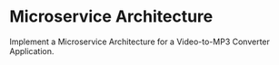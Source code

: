 # Microservice Architecture
Implement a Microservice Architecture for a Video-to-MP3 Converter Application.
